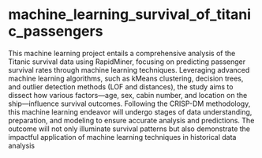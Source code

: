 # machine_learning_survival_of_titanic_passengers

This machine learning project entails a comprehensive analysis of the Titanic survival data using RapidMiner, focusing on predicting passenger survival rates through machine learning techniques. Leveraging advanced machine learning algorithms, such as kMeans clustering, decision trees, and outlier detection methods (LOF and distances), the study aims to dissect how various factors—age, sex, cabin number, and location on the ship—influence survival outcomes. Following the CRISP-DM methodology, this machine learning endeavor will undergo stages of data understanding, preparation, and modeling to ensure accurate analysis and predictions. The outcome will not only illuminate survival patterns but also demonstrate the impactful application of machine learning techniques in historical data analysis
